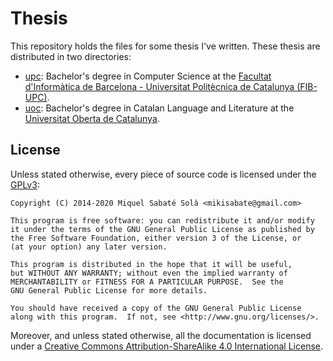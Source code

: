 # Thesis

This repository holds the files for some thesis I've written. These thesis are distributed in two directories:

- [upc](./upc): Bachelor's degree in Computer Science at the [Facultat d'Informàtica de Barcelona - Universitat Politècnica de Catalunya (FIB-UPC)](https://www.fib.upc.edu/).
- [uoc](./uoc): Bachelor's degree in Catalan Language and Literature at the [Universitat Oberta de Catalunya](https://www.uoc.edu).

## License

Unless stated otherwise, every piece of source code is licensed under the [GPLv3](https://www.gnu.org/licenses/gpl-3.0.txt):

```
Copyright (C) 2014-2020 Miquel Sabaté Solà <mikisabate@gmail.com>

This program is free software: you can redistribute it and/or modify
it under the terms of the GNU General Public License as published by
the Free Software Foundation, either version 3 of the License, or
(at your option) any later version.

This program is distributed in the hope that it will be useful,
but WITHOUT ANY WARRANTY; without even the implied warranty of
MERCHANTABILITY or FITNESS FOR A PARTICULAR PURPOSE.  See the
GNU General Public License for more details.

You should have received a copy of the GNU General Public License
along with this program.  If not, see <http://www.gnu.org/licenses/>.
```

Moreover, and unless stated otherwise, all the documentation is licensed under a [Creative Commons Attribution-ShareAlike 4.0 International License](https://creativecommons.org/licenses/by-sa/4.0/).
